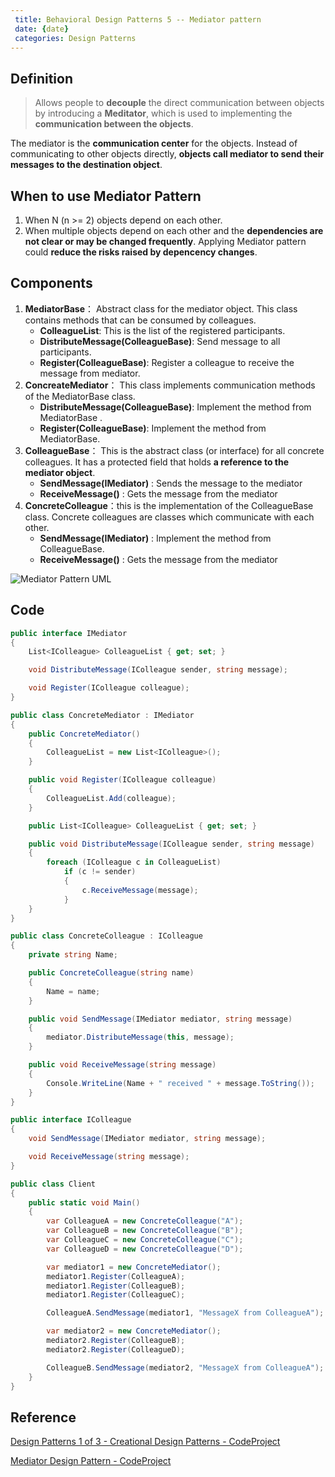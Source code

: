 ```yaml
---
 title: Behavioral Design Patterns 5 -- Mediator pattern
 date: {date}
 categories: Design Patterns
---
```


## Definition
>Allows people to __decouple__ the direct communication between objects by introducing a __Meditator__, which is used to implementing the __communication between the objects__.

The mediator is the __communication center__ for the objects. Instead of communicating to other objects directly, __objects call mediator to send their messages to the destination object__.

## When to use Mediator Pattern

1. When N (n >= 2) objects depend on each other.
2. When multiple objects depend on each other and the __dependencies are not clear or may be changed frequently__. Applying Mediator pattern could __reduce the risks raised by depencency changes__.

## Components

1. __MediatorBase__： Abstract class for the mediator object. This class contains methods that can be consumed by colleagues.
    * __ColleagueList__: This is the list of the registered participants.
    * __DistributeMessage(ColleagueBase)__: Send message to all participants.
    * __Register(ColleagueBase)__: Register a colleague to receive the message from mediator.
2. __ConcreateMediator__： This class implements communication methods of the MediatorBase class.
    * __DistributeMessage(ColleagueBase)__: Implement the method from MediatorBase .
    * __Register(ColleagueBase)__: Implement the method from MediatorBase.
3. __ColleagueBase__： This is the abstract class (or interface) for all concrete colleagues. It has a protected field that holds __a reference to the mediator object__.
    * __SendMessage(IMediator)__ : Sends the message to the mediator
    * __ReceiveMessage()__ : Gets the message from the mediator
4. __ConcreteColleague__：this is the implementation of the ColleagueBase class. Concrete colleagues are classes which communicate with each other.
    * __SendMessage(IMediator)__ : Implement the method from ColleagueBase.
    * __ReceiveMessage()__ : Gets the message from the mediator

![Mediator Pattern UML](https://www.codeproject.com/KB/architecture/455228/mediator.jpg)

<!-- More -->

## Code

```cs
public interface IMediator
{
    List<IColleague> ColleagueList { get; set; }

    void DistributeMessage(IColleague sender, string message);

    void Register(IColleague colleague);
}

public class ConcreteMediator : IMediator
{
    public ConcreteMediator()
    {
        ColleagueList = new List<IColleague>();
    }

    public void Register(IColleague colleague)
    {
        ColleagueList.Add(colleague);
    }

    public List<IColleague> ColleagueList { get; set; }

    public void DistributeMessage(IColleague sender, string message)
    {
        foreach (IColleague c in ColleagueList)
            if (c != sender)
            {
                c.ReceiveMessage(message);
            }
    }
}

public class ConcreteColleague : IColleague
{
    private string Name;

    public ConcreteColleague(string name)
    {
        Name = name;
    }

    public void SendMessage(IMediator mediator, string message)
    {
        mediator.DistributeMessage(this, message);
    }

    public void ReceiveMessage(string message)
    {
        Console.WriteLine(Name + " received " + message.ToString());
    }
}

public interface IColleague
{
    void SendMessage(IMediator mediator, string message);

    void ReceiveMessage(string message);
}

public class Client
{
    public static void Main()
    {
        var ColleagueA = new ConcreteColleague("A");
        var ColleagueB = new ConcreteColleague("B");
        var ColleagueC = new ConcreteColleague("C");
        var ColleagueD = new ConcreteColleague("D");

        var mediator1 = new ConcreteMediator();
        mediator1.Register(ColleagueA);
        mediator1.Register(ColleagueB);
        mediator1.Register(ColleagueC);

        ColleagueA.SendMessage(mediator1, "MessageX from ColleagueA");

        var mediator2 = new ConcreteMediator();
        mediator2.Register(ColleagueB);
        mediator2.Register(ColleagueD);

        ColleagueB.SendMessage(mediator2, "MessageX from ColleagueA");
    }
}
```

## Reference

[Design Patterns 1 of 3 - Creational Design Patterns - CodeProject](https://www.codeproject.com/Articles/430590/Design-Patterns-of-Creational-Design-Patterns)

[Mediator Design Pattern - CodeProject](https://www.google.com.au/url?sa=t&rct=j&q=&esrc=s&source=web&cd=2&ved=0ahUKEwjOgOey2dPTAhUEu7wKHfTQBLcQFggxMAE&url=https%3A%2F%2Fwww.codeproject.com%2FArticles%2F186187%2FMediator-Design-Pattern&usg=AFQjCNF7YG9XMjJi6qAAQwt8MBLhBLM0lQ&sig2=ltS0Omhy4zV4Hkoh06o7GA&cad=rjt)